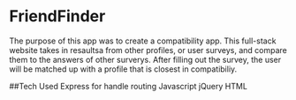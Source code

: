 # FriendFinder
The purpose of this app was to create a compatibility app. This full-stack website takes in resaultsa from other profiles, or user surveys, and compare them to the answers of other surverys. After filling out the survey, the user will be matched up with a profile that is closest in compatibiliy.


##Tech Used
Express for handle routing
Javascript
jQuery
HTML
